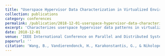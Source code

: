 ```yaml
---
title: "Userspace Hypervisor Data Characterization in Virtualized Environment"
collection: publications
category: conferences
permalink: /publication/2018-12-01-userspace-hypervisor-data-characterization
excerpt: 'Characterizes userspace hypervisor data patterns in virtualized environments to optimize performance and resource management.'
date: 2018-12-01
venue: 'IEEE International Conference on Parallel and Distributed Systems (ICPADS)'
paperurl: ''
citation: 'Wang, B., Vandierendonck, H., Karakonstantis, G., & Nikolopoulos, D. S. (2018). &quot;Userspace Hypervisor Data Characterization in Virtualized Environment.&quot; In <i>2018 IEEE 24th International Conference on Parallel and Distributed Systems (ICPADS)</i>, 638-645.'
---
```

